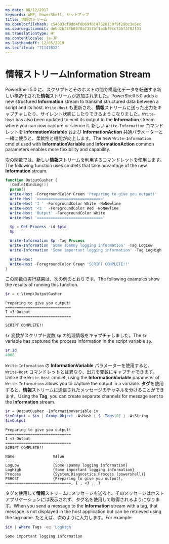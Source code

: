 ```yaml
---
ms.date: 06/12/2017
keywords: WMF, PowerShell, セットアップ
title: 情報ストリーム
ms.openlocfilehash: c54603cf0dd4f0b69f8147620130f9f29bc3e5ec
ms.sourcegitcommit: debd2b38fb8070a7357bf1a4bf9cc736f3702f31
ms.translationtype: HT
ms.contentlocale: ja-JP
ms.lasthandoff: 12/05/2019
ms.locfileid: "71147612"
---
```

# <a name="information-stream"></a><span data-ttu-id="87f6c-103">情報ストリーム</span><span class="sxs-lookup"><span data-stu-id="87f6c-103">Information Stream</span></span>

<span data-ttu-id="87f6c-104">PowerShell 5.0 に、スクリプトとそのホストの間で構造化データを転送する新しい構造化された**情報**ストリームが追加されました。</span><span class="sxs-lookup"><span data-stu-id="87f6c-104">PowerShell 5.0 adds a new structured **Information** stream to transmit structured data between a script and its host.</span></span> <span data-ttu-id="87f6c-105">`Write-Host` も更新され、**情報**ストリームに送った出力をキャプチャしたり、サイレント状態にしたりできるようになりました。</span><span class="sxs-lookup"><span data-stu-id="87f6c-105">`Write-Host` has also been updated to emit its output to the **Information** stream where you can now capture or silence it.</span></span> <span data-ttu-id="87f6c-106">新しい `Write-Information` コマンドレットを **InformationVariable** および **InformationAction** 共通パラメーターと一緒に使うと、柔軟性と機能が向上します。</span><span class="sxs-lookup"><span data-stu-id="87f6c-106">The new `Write-Information` cmdlet used with **InformationVariable** and **InformationAction** common parameters enables more flexibility and capability.</span></span>

<span data-ttu-id="87f6c-107">次の関数では、新しい**情報**ストリームを利用するコマンドレットを使用します。</span><span class="sxs-lookup"><span data-stu-id="87f6c-107">The following function uses cmdlets that take advantage of the new **Information** stream.</span></span>

```powershell
function OutputGusher {
  [CmdletBinding()]
  param()
  Write-Host -ForegroundColor Green 'Preparing to give you output!'
  Write-Host '============================='
  Write-Host 'I ' -ForegroundColor White -NoNewline
  Write-Host '<3 ' -ForegroundColor Red -NoNewline
  Write-Host 'Output' -ForegroundColor White
  Write-Host '============================='

  $p = Get-Process -id $pid
  $p

  Write-Information $p -Tag Process
  Write-Information 'Some spammy logging information' -Tag LogLow
  Write-Information 'Some important logging information' -Tag LogHigh

  Write-Host
  Write-Host -ForegroundColor Green 'SCRIPT COMPLETE!!'
}
```

<span data-ttu-id="87f6c-108">この関数の実行結果は、次の例のとおりです。</span><span class="sxs-lookup"><span data-stu-id="87f6c-108">The following examples show the results of running this function.</span></span>

```powershell
$r = c:\temp\OutputGusher
```

```Output
Preparing to give you output!
=============================
I <3 Output
=============================

SCRIPT COMPLETE!!
```

<span data-ttu-id="87f6c-109">`$r` 変数がスクリプト変数 `$p` の処理情報をキャプチャしました。</span><span class="sxs-lookup"><span data-stu-id="87f6c-109">The `$r` variable has captured the process information in the script variable `$p`.</span></span>

```powershell
$r.Id
4008
```

<span data-ttu-id="87f6c-110">`Write-Information` の **InformationVariable** パラメーターを使用すると、`Write-Host` コマンドレットとは異なり、出力を変数にキャプチャできます。</span><span class="sxs-lookup"><span data-stu-id="87f6c-110">Unlike the `Write-Host` cmdlet, using the **InformationVariable** parameter of `Write-Information` allows you to capture the output in a variable.</span></span> <span data-ttu-id="87f6c-111">**タグ**を使用すると、**情報**ストリームに送信されたメッセージのチャネルを分けることができます。</span><span class="sxs-lookup"><span data-stu-id="87f6c-111">Using the **Tag**, you can create separate channels for message sent to the **Information** stream.</span></span>

```powershell
$r = OutputGusher -InformationVariable iv
$ivOutput = $iv | Group-Object -AsHash { $_.Tags[0] } -AsString
$ivOutput
```

```Output
Preparing to give you output!
=============================
I <3 Output
=============================
SCRIPT COMPLETE!!

Name                 Value
----                 -----
LogLow               {Some spammy logging information}
LogHigh              {Some important logging information}
Process              {System.Diagnostics.Process (powershell)}
PSHOST               {Preparing to give you output!, =============================, I , <3 ...}
```

<span data-ttu-id="87f6c-112">タグを使用して**情報**ストリームにメッセージを送ると、そのメッセージはホスト アプリケーションには表示されず、タグ名を使用して取得されるようになります。</span><span class="sxs-lookup"><span data-stu-id="87f6c-112">When you send a message to the **Information** stream with a tag, that message is not displayed in the host application but can be retrieved using the tag name.</span></span> <span data-ttu-id="87f6c-113">たとえば、次のように入力します。</span><span class="sxs-lookup"><span data-stu-id="87f6c-113">For example:</span></span>

```powershell
$iv | where Tags -eq 'LogHigh'
```

```Output
Some important logging information
```